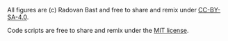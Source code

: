 All figures are (c) Radovan Bast and free to share and remix under
[CC-BY-SA-4.0](https://creativecommons.org/licenses/by-sa/4.0/).

Code scripts are free to share and remix under the [MIT license](http://opensource.org/licenses/mit-license.html).
